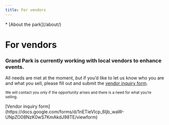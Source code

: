 ```yaml
---
title: For vendors
---
```


<nav markdown="1">
* [About the park](/about/)
</nav>

For vendors
=======

### Grand Park is currently working with local vendors to enhance events.

All needs are met at the moment, _but_ if you’d like to let us know who you are and what you sell, please fill out and submit the [vendor inquiry form](https://docs.google.com/forms/d/1nETieVIcp_6Ijb_waW-UNpZO08NzK0wS7KmAkdJ98TE/viewform).

<small>We will contact you only if the opportunity arises and there is a need for what you’re selling.</small>

<p class="action" markdown="1">
[Vendor inquiry form](https://docs.google.com/forms/d/1nETieVIcp_6Ijb_waW-UNpZO08NzK0wS7KmAkdJ98TE/viewform)
</p>

